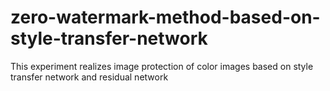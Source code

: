 # zero-watermark-method-based-on-style-transfer-network
 This experiment realizes image protection of color images based on style transfer network and residual network
